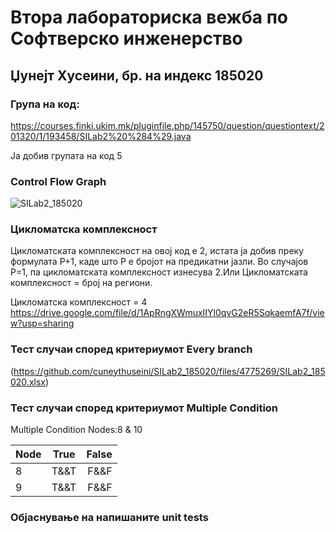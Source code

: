 # Втора лабораториска вежба по Софтверско инженерство

## Џунејт Хусеини, бр. на индекс 185020

### Група на код:

https://courses.finki.ukim.mk/pluginfile.php/145750/question/questiontext/201320/1/193458/SILab2%20%284%29.java

Ја добив групата на код 5

### Control Flow Graph
![SILab2_185020](https://user-images.githubusercontent.com/63378887/84576870-208e3600-adb8-11ea-9206-94876693376f.png)

### Цикломатска комплексност

Цикломатската комплексност на овој код е 2, истата ја добив преку формулата P+1, каде што P е бројот на предикатни јазли. Во случајoв P=1, па цикломатската комплексност изнесува 2.Или Цикломатската комплексност = број на региони.

Цикломатска комплексност = 4
https://drive.google.com/file/d/1ApRngXWmuxIIYl0qvG2eR5SqkaemfA7f/view?usp=sharing

### Тест случаи според критериумот Every branch

(https://github.com/cuneythuseini/SILab2_185020/files/4775269/SILab2_185020.xlsx)

### Тест случаи според критериумот Multiple Condition

Multiple Condition Nodes:8 & 10

| Node | True | False |
| :---         |     :---:      |          ---: |
| 8   | T&&T     | F&&F    |
| 9     | T&&T       | F&&F      |

### Објаснување на напишаните unit tests

